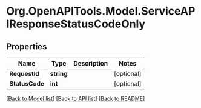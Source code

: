 # Org.OpenAPITools.Model.ServiceAPIResponseStatusCodeOnly

## Properties

Name | Type | Description | Notes
------------ | ------------- | ------------- | -------------
**RequestId** | **string** |  | [optional] 
**StatusCode** | **int** |  | [optional] 

[[Back to Model list]](../README.md#documentation-for-models) [[Back to API list]](../README.md#documentation-for-api-endpoints) [[Back to README]](../README.md)


